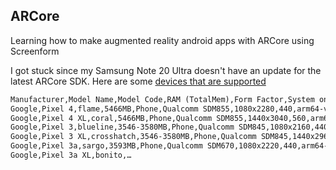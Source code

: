 ## ARCore

Learning how to make augmented reality android apps with ARCore using Screenform

I got stuck since my Samsung Note 20 Ultra doesn't have an update for the latest ARCore SDK. Here are some [devices that are supported](https://developers.google.com/ar/devices)


```xml
Manufacturer,Model Name,Model Code,RAM (TotalMem),Form Factor,System on Chip,Screen Sizes,Screen Densities,ABIs,Android SDK Versions,OpenGL ES Versions
Google,Pixel 4,flame,5466MB,Phone,Qualcomm SDM855,1080x2280,440,arm64-v8a;armeabi-v7a;armeabi,29,3.2
Google,Pixel 4 XL,coral,5466MB,Phone,Qualcomm SDM855,1440x3040,560,arm64-v8a;armeabi-v7a;armeabi,29,3.2
Google,Pixel 3,blueline,3546-3580MB,Phone,Qualcomm SDM845,1080x2160,440,arm64-v8a;armeabi-v7a;armeabi,28;29,3.2
Google,Pixel 3 XL,crosshatch,3546-3580MB,Phone,Qualcomm SDM845,1440x2960,560,arm64-v8a;armeabi-v7a;armeabi,28;29,3.2
Google,Pixel 3a,sargo,3593MB,Phone,Qualcomm SDM670,1080x2220,440,arm64-v8a;armeabi-v7a;armeabi,28;29,3.2
Google,Pixel 3a XL,bonito,…
```